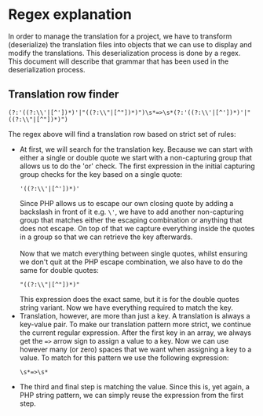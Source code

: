 # Regex explanation
In order to manage the translation for a project, we have to transform (deserialize)
the translation files into objects that we can use to display and modify the translations.
This deserialization process is done by a regex. This document will describe that grammar
that has been used in the deserialization process.

## Translation row finder
```regexp
(?:'((?:\\'|[^'])*)'|"((?:\\"|[^"])*)")\s*=>\s*(?:'((?:\\'|[^'])*)'|"((?:\\"|[^"])*)")
```
The regex above will find a translation row based on strict set of rules:
- At first, we will search for the translation key. Because we can start with either a single or
double quote we start with a non-capturing group that allows us to do the 'or' check.
The first expression in the initial capturing group checks for the key based on a single
quote:
  ```regexp
  '((?:\\'|[^'])*)'
  ```         
  Since PHP allows us to escape our own closing quote by adding a backslash in front of it e.g. `\'`, we
  have to add another non-capturing group that matches either the escaping combination or anything
  that does not escape. On top of that we capture everything inside the quotes in a group so that
  we can retrieve the key afterwards.
  <br>
  <br>
  Now that we match everything between single quotes, whilst ensuring we don't quit at the PHP
  escape combination, we also have to do the same for double quotes:
  ```regexp
  "((?:\\"|[^"])*)"
  ```
  This expression does the exact same, but it is for the double quotes string variant. Now we have
  everything required to match the key.
- Translation, however, are more than just a key. A translation is always a key-value pair. To make
  our translation pattern more strict, we continue the current regular expression. After the first key
  in an array, we always get the `=>` arrow sign to assign a value to a key. Now we can use however many
  (or zero) spaces that we want when assigning a key to a value. To match for this pattern we use the
  following expression:
  ```regexp
  \s*=>\s*
  ```
- The third and final step is matching the value. Since this is, yet again, a PHP string pattern, we can
  simply reuse the expression from the first step.